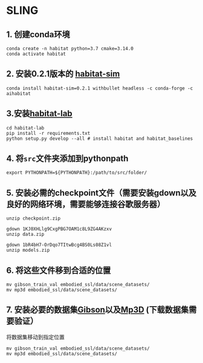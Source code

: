 # SLING
## 1. 创建conda环境
```
conda create -n habitat python=3.7 cmake=3.14.0
conda activate habitat
```
## 2. 安装0.2.1版本的 [habitat-sim](https://github.com/MSP-xEN/habitat-sim.git)
```
conda install habitat-sim=0.2.1 withbullet headless -c conda-forge -c aihabitat
```
## 3.安装[habitat-lab](https://github.com/facebookresearch/habitat-lab.git)
```
cd habitat-lab
pip install -r requirements.txt
python setup.py develop --all # install habitat and habitat_baselines
```
## 4. 将`src`文件夹添加到pythonpath
```
export PYTHONPATH=${PYTHONPATH}:/path/to/src/folder/
```
## 5. 安装必需的checkpoint文件（需要安装gdown以及良好的网络环境，需要能够连接谷歌服务器）
```gdown 1OfJ3fMo7II1lNUZs743zalBMSV71JeDC
unzip checkpoint.zip

gdown 1KJ0XHLlg9CxgPBG7OAM1c8L9ZG4AKzxv
unzip data.zip

gdown 1bR4bH7-OrDqo7TItwBcg4BS0Ls08Z1vl
unzip models.zip
```
## 6. 将这些文件移到合适的位置
```
mv gibson_train_val embodied_ssl/data/scene_datasets/
mv mp3d embodied_ssl/data/scene_datasets/
```
## 7. 安装必要的数据集[Gibson](https://docs.google.com/forms/d/e/1FAIpQLScWlx5Z1DM1M-wTSXaa6zV8lTFkPmTHW1LqMsoCBDWsTDjBkQ/viewform?pli=1)以及[Mp3D](https://niessner.github.io/Matterport/) (下载数据集需要验证）
将数据集移动到指定位置
```
mv gibson_train_val embodied_ssl/data/scene_datasets/
mv mp3d embodied_ssl/data/scene_datasets/
```
